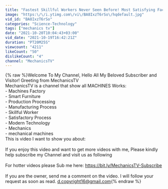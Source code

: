 ```yaml
---
title: "Fastest Skillful Workers Never Seen Before! Most Satisfying Factory Production Process & Tools #37"
image: "https:\/\/i.ytimg.com\/vi\/BA8IxzT6rSo\/hqdefault.jpg"
vid_id: "BA8IxzT6rSo"
categories: "Science-Technology"
tags: ["mechanics tv"]
date: "2021-10-20T10:04:43+03:00"
vid_date: "2021-10-19T16:42:21Z"
duration: "PT20M25S"
viewcount: "4211"
likeCount: "50"
dislikeCount: "4"
channel: "MechanicsTV"
---
```

{% raw %}Welcome To My Channel, Hello All My Beloved Subscriber and Visitor! Greeting from MechanicsTV<br />MechanicsTV is a channel that show all MACHINES Works:<br />- Machines Factory<br />- Smart Furniture<br />- Production Processing<br />- Manufacturing Process<br />- Skillful Worker<br />- Satisfactory Process<br />- Modern Technology<br />- Mechanics<br />- mechanical machines<br />This is video I want to show you about: <br /><br />If you enjoy this video and want to get more videos with me, Please kindly help subscribe my Channel and visit us as following<br /><br />For hotter videos please Sub me here: <a rel="nofollow" target="blank" href="https://bit.ly/MechanicsTV-Subscribe">https://bit.ly/MechanicsTV-Subscribe</a><br /><br />If you are the owner, send me a comment on the video. I will follow your request as soon as read. d.copyright16@gmail.com{% endraw %}
